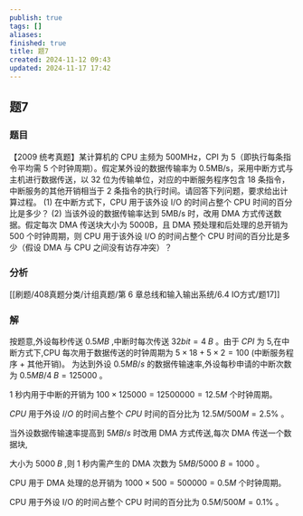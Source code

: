 ```yaml
---
publish: true
tags: []
aliases: 
finished: true
title: 题7
created: 2024-11-12 09:43
updated: 2024-11-17 17:42
---
```

## 题7
### 题目
【2009 统考真题】某计算机的 CPU 主频为 500MHz，CPI 为 5（即执行每条指令平均需 5 个时钟周期）。假定某外设的数据传输率为 0.5MB/s，采用中断方式与主机进行数据传送，以 32 位为传输单位，对应的中断服务程序包含 18 条指令，中断服务的其他开销相当于 2 条指令的执行时间。请回答下列问题，要求给出计算过程。
(1) 在中断方式下，CPU 用于该外设 I/O 的时间占整个 CPU 时间的百分比是多少？
(2) 当该外设的数据传输率达到 5MB/s 时，改用 DMA 方式传送数据。假定每次 DMA 传送块大小为 5000B，且 DMA 预处理和后处理的总开销为 500 个时钟周期，则 CPU 用于该外设 I/O 的时间占整个 CPU 时间的百分比是多少（假设 DMA 与 CPU 之间没有访存冲突）？
### 分析
[[刷题/408真题分类/计组真题/第 6 章总线和输入输出系统/6.4 IO方式/题17]]
### 解
按题意,外设每秒传送 ${0.5}{MB}$ ,中断时每次传送 ${32}{bit} = 4\;B$ 。由于 ${CPI}$ 为 5,在中断方式下,CPU 每次用于数据传送的时钟周期为 $5 \times  {18} + 5 \times  2 = {100}$ (中断服务程序 + 其他开销)。 为达到外设 ${0.5}{MB}/s$ 的数据传输速率,外设每秒申请的中断次数为 ${0.5}{MB}/4\;B = {125000}$ 。

1 秒内用于中断的开销为 ${100} \times  {125000} = {12500000} = {12.5}M$ 个时钟周期。

${CPU}$ 用于外设 $I/O$ 的时间占整个 ${CPU}$ 时间的百分比为 ${12.5}M/{500}M = {2.5}\%$ 。

当外设数据传输速率提高到 $5{MB}/s$ 时改用 DMA 方式传送,每次 DMA 传送一个数据块,

大小为 ${5000}\;B$ ,则 1 秒内需产生的 DMA 次数为 $5{MB}/{5000}\;B = {1000}$ 。

CPU 用于 DMA 处理的总开销为 ${1000} \times  {500} = {500000} = {0.5}M$ 个时钟周期。

CPU 用于外设 I/O 的时间占整个 CPU 时间的百分比为 ${0.5}M/{500}M = {0.1}\%$ 。